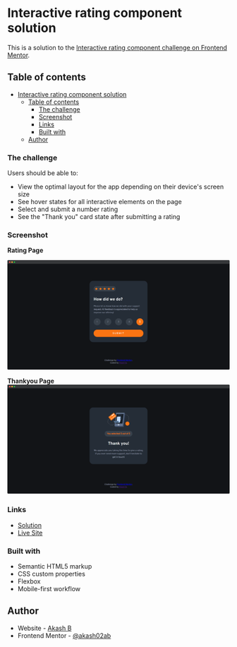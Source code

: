 # Interactive rating component solution

This is a solution to the [Interactive rating component challenge on Frontend Mentor](https://www.frontendmentor.io/challenges/interactive-rating-component-koxpeBUmI).

## Table of contents

- [Interactive rating component solution](#interactive-rating-component-solution)
  - [Table of contents](#table-of-contents)
    - [The challenge](#the-challenge)
    - [Screenshot](#screenshot)
    - [Links](#links)
    - [Built with](#built-with)
  - [Author](#author)

### The challenge

Users should be able to:

- View the optimal layout for the app depending on their device's screen size
- See hover states for all interactive elements on the page
- Select and submit a number rating
- See the "Thank you" card state after submitting a rating

### Screenshot

**Rating Page**

![](./screenshot/main.png)

**Thankyou Page**
![](./screenshot/ty.png)

### Links

- [Solution](https://your-solution-url.com)
- [Live Site](https://akash02ab.github.io/interactive-rating-component/)

### Built with

- Semantic HTML5 markup
- CSS custom properties
- Flexbox
- Mobile-first workflow

## Author

- Website - [Akash B](https://akashbanchhor.netlify.app)
- Frontend Mentor - [@akash02ab](https://www.frontendmentor.io/profile/akash02ab)
